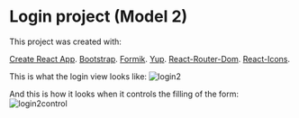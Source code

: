 # Login project (Model 2)

This project was created with: 

[Create React App](https://github.com/facebook/create-react-app).
[Bootstrap](https://github.com/twbs).
[Formik](https://github.com/jaredpalmer/formik).
[Yup](https://github.com/jquense/yup).
[React-Router-Dom](https://github.com/remix-run/react-router).
[React-Icons](https://github.com/react-icons/react-icons).

This is what the login view looks like:
![login2](https://user-images.githubusercontent.com/121043838/220352918-ab005ef3-dcba-48c0-86b7-196b3da6f86d.png)

And this is how it looks when it controls the filling of the form:
![login2control](https://user-images.githubusercontent.com/121043838/220352979-a6af3bb5-34de-446e-ba24-19c171e212cb.png)

